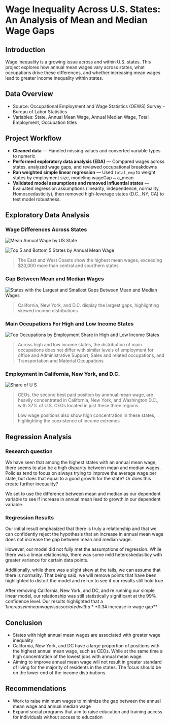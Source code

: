 # Wage Inequality Across U.S. States: An Analysis of Mean and Median Wage Gaps

## Introduction
Wage inequality is a growing issue across and within U.S. states. This project explores how annual mean wages vary across states, what occupations drive these differences, and whether increasing mean wages lead to greater income inequality within states.

## Data Overview
- Source: Occupational Employment and Wage Statistics (OEWS) Survey - Bureau of Labor Statistics 
- Variables: State, Annual Mean Wage, Annual Median Wage, Total Employment, Occupation titles

## Project Workflow

- **Cleaned data** — Handled missing values and converted variable types to numeric
- **Performed exploratory data analysis (EDA)** — Compared wages across states, analyzed wage gaps, and reviewed occupational breakdowns
- **Ran weighted simple linear regression** — Used `total_emp` to weight states by employment size, modeling wageGap ~ a_mean
- **Validated model assumptions and removed influential states** — Evaluated regression assumptions (linearity, independence, normality, Homoscedasticity), then removed high-leverage states (D.C., NY, CA) to test model robustness.

## Exploratory Data Analysis

### Wage Differences Across States
![Mean Annual Wage by US State](https://github.com/user-attachments/assets/7ef0450e-5ef2-42d9-bf61-dcfd32183016)

![Top 5 and Bottom 5 States by Annual Mean Wage](https://github.com/user-attachments/assets/f9af7e28-edf0-426a-a4b1-82a57d86ce5a)
> The East and West Coasts show the highest mean wages, exceeding $20,000 more than central and sourthern states

### Gap Between Mean and Median Wages
![States with the Largest and Smallest Gaps Between Mean and Median Wages](https://github.com/user-attachments/assets/74696b4e-7ae0-4e9c-8376-40780af1e4ea)
> California, New York, and D.C. display the largest gaps, highlighting skewed income distributions

### Main Occupations For High and Low Income States
![Top Occupations by Employment Share in High and Low Income States](https://github.com/user-attachments/assets/c9facb64-2ea4-4a47-87c7-63534e5b46af)
> Across high and low income states, the distribution of main occupations does not differ with similar levels of employment for office and Administrative Support, Sales and related occupations, and Transportation and Material Occupations


### Employment in California, New York, and D.C.
![Share of U S](https://github.com/user-attachments/assets/31f53c91-b297-43d5-ab2b-d290b0d1414d)
> CEOs, the second best paid position by annnual mean wage, are heavily concentrated in California, New York, and Washington D.C., with 37% of U.S. CEOs located in just these three regions
> 
> Low wage positions also show high concentration in these states, highlighting the coexistence of income extremes

## Regression Analysis

### Research question
We have seen that among the highest states with an annual mean wage, there seems to also be a high disparity between mean and median wages. Policies tend to focus on always trying to improve the average wage per state, but does that equal to a good growth for the state? Or does this create further inequality? 

We set to use the difference between mean and median as our dependent variable to see if increase in annual mean lead to growth in our dependent variable.

### Regression Results
Our initial result emphasized that there is truly a relationship and that we can confidently reject the hypothesis that an increase in annual mean wage does not increase the gap between mean and median wage.

However, our model did not fully met the assumptions of regression. While there was a linear relationship, there was some mild heteroskedasiticy with greater variance for certain data points.

Additionally, while there was a slight skew at the tails, we can assume that there is normality. That being said, we will remove points that have been highlighted to distort the model and re run to see if our results still hold true

After removing California, New York, and DC, and re running our simple linear model, our relationship was still statistically significant at the 99% confidence level. Our results highlighted that a $1 increase in mean wage is associated with a **$0.34 increase in wage gap**


## Conclusion

- States with high annual mean wages are associated with greater wage inequality
- California, New York, and DC have a large proportion of positions with the highest annual mean wage, such as CEOs. While at the same time a high concentration of the lowest jobs with annual mean wage.
- Aiming to improve annual mean wage will not result in greater standard of living for the majority of residents in the states. The focus should be on the lower end of the income distributions.

## Recommendations
- Work to raise minimum wages to minimize the gap between the annual mean wage and annual median wage
- Expand social programs that aim to raise education and training access for individuals without access to education

